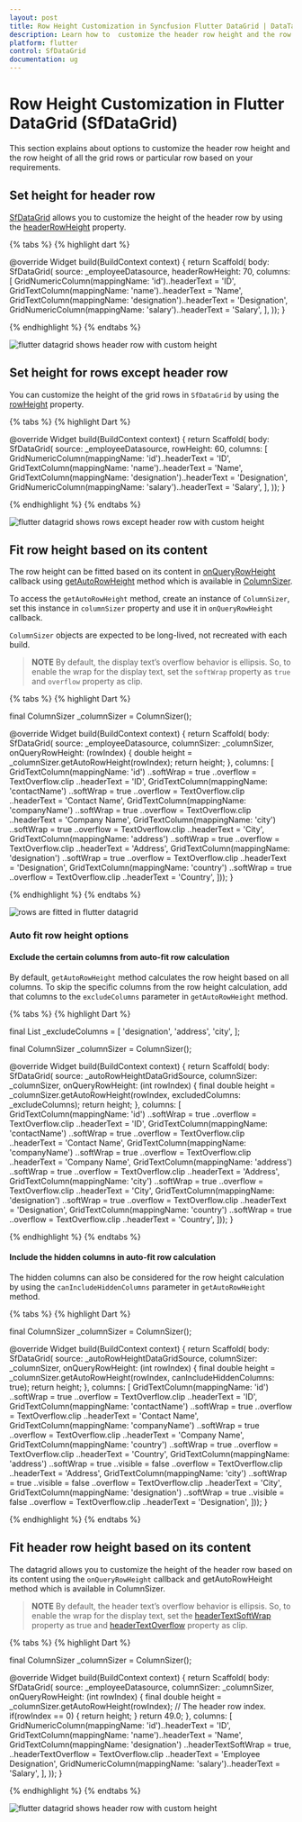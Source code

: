 ```yaml
---
layout: post
title: Row Height Customization in Syncfusion Flutter DataGrid | DataTable
description: Learn how to  customize the header row height and the row height of all the grid rows by using Row Height feature in Syncfusion Flutter DataGrid.
platform: flutter
control: SfDataGrid
documentation: ug
---
```


# Row Height Customization in Flutter DataGrid (SfDataGrid)

This section explains about options to customize the header row height and the row height of all the grid rows or particular row based on your requirements.

## Set height for header row

[SfDataGrid](https://pub.dev/documentation/syncfusion_flutter_datagrid/latest/datagrid/SfDataGrid-class.html) allows you to customize the height of the header row by using the [headerRowHeight](https://pub.dev/documentation/syncfusion_flutter_datagrid/latest/datagrid/SfDataGrid/headerRowHeight.html) property.

{% tabs %}
{% highlight dart %} 

@override
Widget build(BuildContext context) {
  return Scaffold(
      body: SfDataGrid(
    source: _employeeDatasource,
    headerRowHeight: 70,
    columns: <GridColumn>[
      GridNumericColumn(mappingName: 'id')..headerText = 'ID',
      GridTextColumn(mappingName: 'name')..headerText = 'Name',
      GridTextColumn(mappingName: 'designation')..headerText = 'Designation',
      GridNumericColumn(mappingName: 'salary')..headerText = 'Salary',
    ],
  ));
}

{% endhighlight %}
{% endtabs %}

![flutter datagrid shows header row with custom height ](images/row-height-customization/flutter-datagrid-header-row-height.jpg)

## Set height for rows except header row

You can customize the height of the grid rows in `SfDataGrid` by using the [rowHeight](https://pub.dev/documentation/syncfusion_flutter_datagrid/latest/datagrid/SfDataGrid/rowHeight.html) property.

{% tabs %}
{% highlight Dart %} 
        
@override
Widget build(BuildContext context) {
  return Scaffold(
      body: SfDataGrid(
    source: _employeeDatasource,
    rowHeight: 60,
    columns: <GridColumn>[
      GridNumericColumn(mappingName: 'id')..headerText = 'ID',
      GridTextColumn(mappingName: 'name')..headerText = 'Name',
      GridTextColumn(mappingName: 'designation')..headerText = 'Designation',
      GridNumericColumn(mappingName: 'salary')..headerText = 'Salary',
    ],
  ));
}

{% endhighlight %}
{% endtabs %}

![flutter datagrid shows rows except header row with custom height](images/row-height-customization/flutter-datagrid-row-height.jpg)

## Fit row height based on its content

The row height can be fitted based on its content in [onQueryRowHeight](https://pub.dev/documentation/syncfusion_flutter_datagrid/latest/datagrid/SfDataGrid/onQueryRowHeight.html) callback using [getAutoRowHeight](https://pub.dev/documentation/syncfusion_flutter_datagrid/latest/datagrid/ColumnSizer/getAutoRowHeight.html) method which is available in [ColumnSizer](https://pub.dev/documentation/syncfusion_flutter_datagrid/latest/datagrid/ColumnSizer-class.html).

To access the `getAutoRowHeight` method, create an instance of `ColumnSizer`, set this instance in `columnSizer` property and use it in `onQueryRowHeight` callback. 

`ColumnSizer` objects are expected to be long-lived, not recreated with each build. 
 
>**NOTE**
    By default, the display text’s overflow behavior is ellipsis. So, to enable the wrap for the display text, set the `softWrap` property as `true` and `overflow` property as clip.


{% tabs %}
{% highlight Dart %} 

final ColumnSizer _columnSizer = ColumnSizer();

@override
Widget build(BuildContext context) {
  return Scaffold(
      body: SfDataGrid(
          source: _employeeDatasource,
          columnSizer: _columnSizer,
          onQueryRowHeight: (rowIndex) {
            double height = _columnSizer.getAutoRowHeight(rowIndex);
            return height;
          },
          columns: <GridColumn>[
        GridTextColumn(mappingName: 'id')
          ..softWrap = true
          ..overflow = TextOverflow.clip
          ..headerText = 'ID',
        GridTextColumn(mappingName: 'contactName')
          ..softWrap = true
          ..overflow = TextOverflow.clip
          ..headerText = 'Contact Name',
        GridTextColumn(mappingName: 'companyName')
          ..softWrap = true
          ..overflow = TextOverflow.clip
          ..headerText = 'Company Name',
        GridTextColumn(mappingName: 'city')
          ..softWrap = true
          ..overflow = TextOverflow.clip
          ..headerText = 'City',
        GridTextColumn(mappingName: 'address')
          ..softWrap = true
          ..overflow = TextOverflow.clip
          ..headerText = 'Address',
        GridTextColumn(mappingName: 'designation')
          ..softWrap = true
          ..overflow = TextOverflow.clip
          ..headerText = 'Designation',
        GridTextColumn(mappingName: 'country')
          ..softWrap = true
          ..overflow = TextOverflow.clip
          ..headerText = 'Country',
      ]));
}

{% endhighlight %}
{% endtabs %}

![rows are fitted in flutter datagrid ](images/row-height-customization/flutter-datagrid-auto-fit-row.jpg)

### Auto fit row height options

#### Exclude the certain columns from auto-fit row calculation
                
By default, `getAutoRowHeight` method calculates the row height based on all columns. To skip the specific columns from the row height calculation, add that columns to the `excludeColumns` parameter in `getAutoRowHeight` method.

{% tabs %}
{% highlight Dart %} 

final List<String> _excludeColumns = [
  'designation',
  'address',
  'city',
];

final ColumnSizer _columnSizer = ColumnSizer();

@override
Widget build(BuildContext context) {
  return Scaffold(
      body: SfDataGrid(
          source: _autoRowHeightDataGridSource,
          columnSizer: _columnSizer,
          onQueryRowHeight: (int rowIndex) {
            final double height = _columnSizer.getAutoRowHeight(rowIndex,
                excludedColumns: _excludeColumns);
            return height;
          },
          columns: <GridColumn>[
        GridTextColumn(mappingName: 'id')
          ..softWrap = true
          ..overflow = TextOverflow.clip
          ..headerText = 'ID',
        GridTextColumn(mappingName: 'contactName')
          ..softWrap = true
          ..overflow = TextOverflow.clip
          ..headerText = 'Contact Name',
        GridTextColumn(mappingName: 'companyName')
          ..softWrap = true
          ..overflow = TextOverflow.clip
          ..headerText = 'Company Name',
        GridTextColumn(mappingName: 'address')
          ..softWrap = true
          ..overflow = TextOverflow.clip
          ..headerText = 'Address',
        GridTextColumn(mappingName: 'city')
          ..softWrap = true
          ..overflow = TextOverflow.clip
          ..headerText = 'City',
        GridTextColumn(mappingName: 'designation')
          ..softWrap = true
          ..overflow = TextOverflow.clip
          ..headerText = 'Designation',
        GridTextColumn(mappingName: 'country')
          ..softWrap = true
          ..overflow = TextOverflow.clip
          ..headerText = 'Country',
      ]));
}

{% endhighlight %}
{% endtabs %}


#### Include the hidden columns in auto-fit row calculation

The hidden columns can also be considered for the row height calculation by using the `canIncludeHiddenColumns` parameter in 
`getAutoRowHeight` method.


{% tabs %}
{% highlight Dart %} 

final ColumnSizer _columnSizer = ColumnSizer();

@override
Widget build(BuildContext context) {
  return Scaffold(
      body: SfDataGrid(
          source: _autoRowHeightDataGridSource,
          columnSizer: _columnSizer,
          onQueryRowHeight: (int rowIndex) {
            final double height = _columnSizer.getAutoRowHeight(rowIndex,
                canIncludeHiddenColumns: true);
            return height;
          },
          columns: <GridColumn>[
        GridTextColumn(mappingName: 'id')
          ..softWrap = true
          ..overflow = TextOverflow.clip
          ..headerText = 'ID',
        GridTextColumn(mappingName: 'contactName')
          ..softWrap = true
          ..overflow = TextOverflow.clip
          ..headerText = 'Contact Name',
        GridTextColumn(mappingName: 'companyName')
          ..softWrap = true
          ..overflow = TextOverflow.clip
          ..headerText = 'Company Name',
        GridTextColumn(mappingName: 'country')
          ..softWrap = true
          ..overflow = TextOverflow.clip
          ..headerText = 'Country',
        GridTextColumn(mappingName: 'address')
          ..softWrap = true
          ..visible = false
          ..overflow = TextOverflow.clip
          ..headerText = 'Address',
        GridTextColumn(mappingName: 'city')
          ..softWrap = true
          ..visible = false
          ..overflow = TextOverflow.clip
          ..headerText = 'City',
        GridTextColumn(mappingName: 'designation')
          ..softWrap = true
          ..visible = false
          ..overflow = TextOverflow.clip
          ..headerText = 'Designation',
      ]));
}

{% endhighlight %}
{% endtabs %}

## Fit header row height based on its content

The datagrid allows you to customize the height of the header row based on its content using the `onQueryRowHeight` callback and  getAutoRowHeight method which is available in ColumnSizer.

>**NOTE**
   By default, the header text’s overflow behavior is ellipsis. So, to enable the wrap for the display text, set the [headerTextSoftWrap](https://pub.dev/documentation/syncfusion_flutter_datagrid/latest/datagrid/GridColumn/headerTextSoftWrap.html) property as true and [headerTextOverflow](https://pub.dev/documentation/syncfusion_flutter_datagrid/latest/datagrid/GridColumn/headerTextOverflow.html) property as clip.

{% tabs %}
{% highlight Dart %} 

final ColumnSizer _columnSizer = ColumnSizer();
        
@override
Widget build(BuildContext context) {
  return Scaffold(
      body: SfDataGrid(
    source: _employeeDatasource,
    columnSizer: _columnSizer,
    onQueryRowHeight: (int rowIndex) {
      final double height = _columnSizer.getAutoRowHeight(rowIndex);
      // The header row index.
      if(rowIndex == 0) {
        return height;
      }
      return 49.0;
    },
    columns: <GridColumn>[
      GridNumericColumn(mappingName: 'id')..headerText = 'ID',
      GridTextColumn(mappingName: 'name')..headerText = 'Name',
      GridTextColumn(mappingName: 'designation')
        ..headerTextSoftWrap = true,
        ..headerTextOverflow = TextOverflow.clip
        ..headerText = 'Employee Designation',
      GridNumericColumn(mappingName: 'salary')..headerText = 'Salary',
    ],
  ));
}

{% endhighlight %}
{% endtabs %}

![flutter datagrid shows header row with custom height](images/row-height-customization/flutter-datagrid-auto-fit-header-row.png)